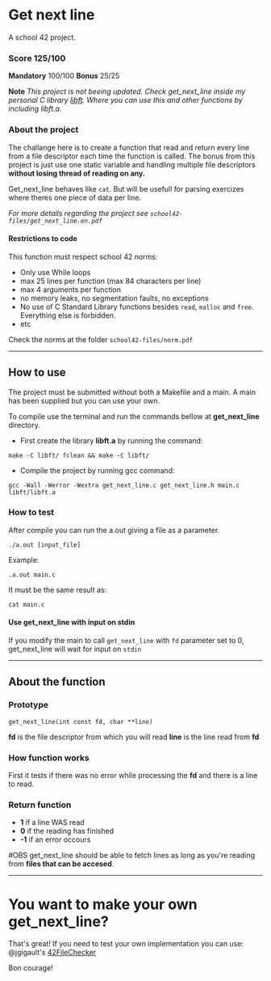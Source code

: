 # Get next line
A school 42 project.

 ### Score 125/100
 **Mandatory**
 100/100 
 **Bonus**
 25/25

**Note** *This project is not beeing updated. Check get_next_line inside my personal C library [libft](https://github.com/tavelino/libft "libft, a project from school 42"). Where you can use this and other functions by including libft.a.*

### About the project

The challange here is to create a function that read and return every line from a file descriptor each time the function is called.
The bonus from this project is just use one static variable and handling multiple file descriptors **without losing thread of reading on any.**

Get_next_line behaves like `cat`. But will be usefull for parsing exercizes where theres one piece of data per line.

*For more details regarding the project see `school42-files/get_next_line.en.pdf`*

#### Restrictions to code

This function must respect school 42 norms:
 - Only use While loops
 - max 25 lines per function (max 84 characters per line)
 - max 4 arguments per function
 - no memory leaks, no segmentation faults, no exceptions
 - No use of C Standard Library functions besides `read`, `malloc` and `free`. Everything else is forbidden.
 - etc
 
Check the norms at the folder `school42-files/norm.pdf`
 
***

## How to use

The project must be submitted without both a Makefile and a main. A main has been supplied but you can use your own.

To compile use the terminal and run the commands bellow at **get_next_line** directory.

- First create the library **libft.a** by running the command:
```console
make -C libft/ fclean && make -C libft/
```
- Compile the project by running gcc command:
```console
gcc -Wall -Werror -Wextra get_next_line.c get_next_line.h main.c libft/libft.a
```

### How to test

After compile you can run the a.out giving a file as a parameter.

```console
./a.out [input_file]
```
Example:

  ```console
  .a.out main.c
  ```

It must be the same result as:

   ```console
   cat main.c
   ```

#### Use get_next_line with input on stdin

If you modify the main to call `get_next_line` with `fd` parameter set to 0, 
get_next_line will wait for input on `stdin`

*** 

## About the function

### Prototype
```
get_next_line(int const fd, char **line)
```
**fd** is the file descriptor from which you will read
**line** is the line read from **fd**

### How function works
First it tests if there was no error while processing the **fd** and there is a line to read.

### Return function
 - **1** if a line WAS read
 - **0** if the reading has finished
 - **-1** if an error occours


#OBS
get_next_line should be able to fetch lines as long as you're reading from **files that can be accesed**.

***

# You want to make your own get_next_line?

That's great!
If you need to test your own implementation you can use:
@jgigault's [42FileChecker](https://github.com/jgigault/42FileChecker)

Bon courage!
